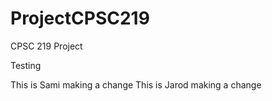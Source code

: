 # ProjectCPSC219
CPSC 219 Project

Testing

This is Sami making a change
This is Jarod making a change
